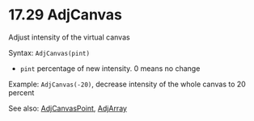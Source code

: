 # 17.29 AdjCanvas

Adjust intensity of the virtual canvas

Syntax: `AdjCanvas(pint)`

* `pint` percentage of new intensity. 0 means no change

Example: `AdjCanvas(-20)`, decrease intensity of the whole canvas to 20 percent

See also: [AdjCanvasPoint](/17-api-native-functions/1728-adjcanvaspoint.md), [AdjArray](/17-api-native-functions/1730-adjarray.md)

